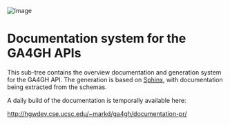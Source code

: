 ![Image](http://genomicsandhealth.org/files/logo_ga.png)

# Documentation system for the GA4GH APIs

This sub-tree contains the overview documentation and generation system for
the GA4GH API.  The generation is based on [Sphinx](http://sphinx-doc.org/),
with documentation being extracted from the schemas.


A daily build of the documentation is temporally available here:
 
http://hgwdev.cse.ucsc.edu/~markd/ga4gh/documentation-pr/
